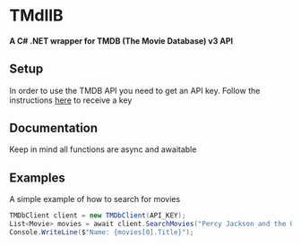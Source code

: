 # TMdllB
#### A C# .NET wrapper for TMDB (The Movie Database) v3 API

## Setup
In order to use the TMDB API you need to get an API key. Follow the instructions [here](https://developer.themoviedb.org/docs/getting-started) to receive a key

## Documentation
Keep in mind all functions are async and awaitable

## Examples
A simple example of how to search for movies
```csharp
TMDbClient client = new TMDbClient(API_KEY);
List<Movie> movies = await client.SearchMovies("Percy Jackson and the Olympians");
Console.WriteLine($"Name: {movies[0].Title}");
```
